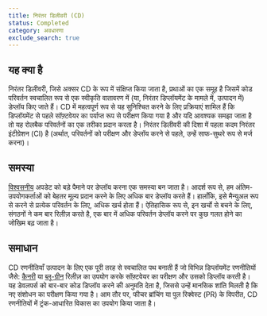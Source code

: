 ```yaml
---
title: निरंतर डिलीवरी (CD)
status: Completed
category: अवधारणा
exclude_search: true
---
```


## यह क्या है 
निरंतर डिलीवरी, जिसे अक्सर CD के रूप में संक्षिप्त किया जाता है, प्रथाओं का एक समूह है जिसमें कोड परिवर्तन स्वचालित रूप से एक स्वीकृति वातावरण में (या, निरंतर डिप्लॉयमेंट के मामले में, उत्पादन में) डेप्लॉय किए जाते हैं। CD में महत्वपूर्ण रूप से यह सुनिश्चित करने के लिए प्रक्रियाएं शामिल हैं कि डिप्लॉयमेंट से पहले सॉफ़्टवेयर का पर्याप्त रूप से परीक्षण किया गया है और यदि आवश्यक समझा जाता है तो यह रोलबैक परिवर्तनों का एक तरीका प्रदान करता है। निरंतर डिलीवरी की दिशा में पहला कदम निरंतर इंटीग्रेशन (CI) है (अर्थात, परिवर्तनों को परीक्षण और डेप्लॉय करने से पहले, उन्हें साफ-सुथरे रूप से मर्ज करना)। 

## समस्या 
[विश्वसनीय](/reliability/) अपडेट को बड़े पैमाने पर डेप्लॉय करना एक समस्या बन जाता है। आदर्श रूप से, हम अंतिम-उपयोगकर्ताओं को बेहतर मूल्य प्रदान करने के लिए अधिक बार डेप्लॉय करते हैं। हालाँकि, इसे मैन्युअल रूप से करने से प्रत्येक परिवर्तन के लिए, अधिक खर्च होता हैं। ऐतिहासिक रूप से, इन खर्चो से बचने के लिए, संगठनों ने कम बार रिलीज़ करते है, एक बार में अधिक परिवर्तन डेप्लॉय करने पर कुछ गलत होने का जोखिम बढ़ जाता है।

## समाधान 
CD रणनीतियाँ उत्पादन के लिए एक पूरी तरह से स्वचालित पथ बनाती हैं जो विभिन्न डिप्लॉयमेंट रणनीतियों जैसे: [कैनरी](/hi/canary_deployment/) या [ब्लू-ग्रीन](/blue_green_deployment/) रिलीज़ का उपयोग करके सॉफ़्टवेयर का परीक्षण और उसको डिप्लॉय करती है। यह डेवलपर्स को बार-बार कोड डिप्लॉय करने की अनुमति देता है, जिससे उन्हें मानसिक शांति मिलती है कि नए संशोधन का परीक्षण किया गया है। आम तौर पर, फीचर ब्रांचिंग या पुल रिक्वेस्ट (PR) के विपरीत, CD रणनीतियों में ट्रंक-आधारित विकास का उपयोग किया जाता है।


